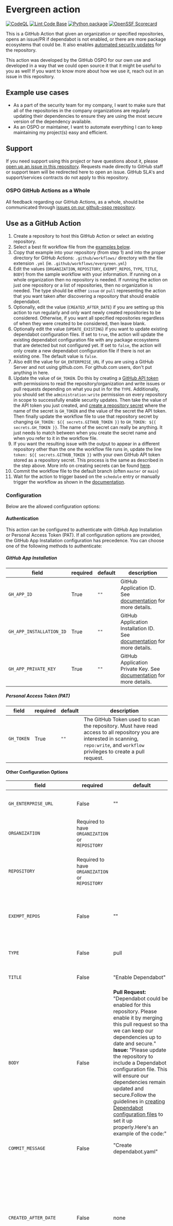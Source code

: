 # Evergreen action

[![CodeQL](https://github.com/github/evergreen/actions/workflows/github-code-scanning/codeql/badge.svg)](https://github.com/github/evergreen/actions/workflows/github-code-scanning/codeql)
[![Lint Code Base](https://github.com/github/evergreen/actions/workflows/super-linter.yaml/badge.svg)](https://github.com/github/evergreen/actions/workflows/super-linter.yaml)
[![Python package](https://github.com/github/evergreen/actions/workflows/python-ci.yml/badge.svg)](https://github.com/github/evergreen/actions/workflows/python-ci.yml)
[![OpenSSF Scorecard](https://api.scorecard.dev/projects/github.com/github/evergreen/badge)](https://scorecard.dev/viewer/?uri=github.com/github/evergreen)

This is a GitHub Action that given an organization or specified repositories, opens an issue/PR if dependabot is not enabled, or there are more package ecosystems that could be. It also enables [automated security updates](https://docs.github.com/en/code-security/dependabot/dependabot-security-updates/configuring-dependabot-security-updates#managing-dependabot-security-updates-for-your-repositories) for the repository.

This action was developed by the GitHub OSPO for our own use and developed in a way that we could open source it that it might be useful to you as well! If you want to know more about how we use it, reach out in an issue in this repository.

## Example use cases

- As a part of the security team for my company, I want to make sure that all of the repositories in the company organizations are regularly updating their dependencies to ensure they are using the most secure version of the dependency available.
- As an OSPO or maintainer, I want to automate everything I can to keep maintaining my project(s) easy and efficient.

## Support

If you need support using this project or have questions about it, please [open up an issue in this repository](https://github.com/github/evergreen/issues). Requests made directly to GitHub staff or support team will be redirected here to open an issue. GitHub SLA's and support/services contracts do not apply to this repository.

### OSPO GitHub Actions as a Whole

All feedback regarding our GitHub Actions, as a whole, should be communicated through [issues on our github-ospo repository](https://github.com/github/github-ospo/issues/new).

## Use as a GitHub Action

1. Create a repository to host this GitHub Action or select an existing repository.
1. Select a best fit workflow file from the [examples below](#example-workflows).
1. Copy that example into your repository (from step 1) and into the proper directory for GitHub Actions: `.github/workflows/` directory with the file extension `.yml` (ie. `.github/workflows/evergreen.yml`)
1. Edit the values (`ORGANIZATION`, `REPOSITORY`, `EXEMPT_REPOS`, `TYPE`, `TITLE`, `BODY`) from the sample workflow with your information. If running on a whole organization then no repository is needed. If running the action on just one repository or a list of repositories, then no organization is needed. The type should be either `issue` or `pull` representing the action that you want taken after discovering a repository that should enable dependabot.
1. Optionally, edit the value (`CREATED_AFTER_DATE`) if you are setting up this action to run regularly and only want newly created repositories to be considered. Otherwise, if you want all specified repositories regardless of when they were created to be considered, then leave blank.
1. Optionally edit the value (`UPDATE_EXISTING`) if you want to update existing dependabot configuration files. If set to `true`, the action will update the existing dependabot configuration file with any package ecosystems that are detected but not configured yet. If set to `false`, the action will only create a new dependabot configuration file if there is not an existing one. The default value is `false`.
1. Also edit the value for `GH_ENTERPRISE_URL` if you are using a GitHub Server and not using github.com. For github.com users, don't put anything in here.
1. Update the value of `GH_TOKEN`. Do this by creating a [GitHub API token](https://docs.github.com/en/authentication/keeping-your-account-and-data-secure/managing-your-personal-access-tokens#creating-a-personal-access-token-classic) with permissions to read the repository/organization and write issues or pull requests depending on what you put in for the `TYPE`. Additionally, you should set the `administration:write` permission on every repository in scope to successfully enable security updates. Then take the value of the API token you just created, and [create a repository secret](https://docs.github.com/en/actions/security-guides/encrypted-secrets) where the name of the secret is `GH_TOKEN` and the value of the secret the API token. Then finally update the workflow file to use that repository secret by changing `GH_TOKEN: ${{ secrets.GITHUB_TOKEN }}` to `GH_TOKEN: ${{ secrets.GH_TOKEN }}`. The name of the secret can really be anything. It just needs to match between when you create the secret name and when you refer to it in the workflow file.
1. If you want the resulting issue with the output to appear in a different repository other than the one the workflow file runs in, update the line `token: ${{ secrets.GITHUB_TOKEN }}` with your own GitHub API token stored as a repository secret. This process is the same as described in the step above. More info on creating secrets can be found [here](https://docs.github.com/en/actions/security-guides/encrypted-secrets).
1. Commit the workflow file to the default branch (often `master` or `main`)
1. Wait for the action to trigger based on the `schedule` entry or manually trigger the workflow as shown in the [documentation](https://docs.github.com/en/actions/using-workflows/manually-running-a-workflow).

### Configuration

Below are the allowed configuration options:

#### Authentication

This action can be configured to authenticate with GitHub App Installation or Personal Access Token (PAT). If all configuration options are provided, the GitHub App Installation configuration has precedence. You can choose one of the following methods to authenticate:

##### GitHub App Installation

| field                         | required | default | description |
|-------------------------------|----------|---------|-------------|
| `GH_APP_ID`                   | True     | `""`    | GitHub Application ID. See [documentation](https://docs.github.com/en/apps/creating-github-apps/authenticating-with-a-github-app/about-authentication-with-a-github-app) for more details. |
| `GH_APP_INSTALLATION_ID`      | True     | `""`    | GitHub Application Installation ID. See [documentation](https://docs.github.com/en/apps/creating-github-apps/authenticating-with-a-github-app/about-authentication-with-a-github-app) for more details. |
| `GH_APP_PRIVATE_KEY`          | True     | `""`    | GitHub Application Private Key. See [documentation](https://docs.github.com/en/apps/creating-github-apps/authenticating-with-a-github-app/about-authentication-with-a-github-app) for more details. |

##### Personal Access Token (PAT)

| field                         | required | default | description |
|-------------------------------|----------|---------|-------------|
| `GH_TOKEN`                    | True     | `""`    | The GitHub Token used to scan the repository. Must have read access to all repository you are interested in scanning, `repo:write`, and `workflow` privileges to create a pull request. |

#### Other Configuration Options

| field                 | required | default | description |
|-----------------------|----------|---------|-------------|
| `GH_ENTERPRISE_URL`   | False    |   ""    | The `GH_ENTERPRISE_URL` is used to connect to an enterprise server instance of GitHub. github.com users should not enter anything here. |
| `ORGANIZATION`        | Required to have `ORGANIZATION` or `REPOSITORY` |         | The name of the GitHub organization which you want this action to work from. ie. github.com/github would be `github` |
| `REPOSITORY`          | Required to have `ORGANIZATION` or `REPOSITORY` |         | The name of the repository and organization which you want this action to work from. ie. `github/evergreen` or a comma separated list of multiple repositories `github/evergreen,super-linter/super-linter` |
| `EXEMPT_REPOS`        | False    |   ""    |  These repositories will be exempt from this action considering them for dependabot enablement. ex: If my org is set to `github` then I might want to exempt a few of the repos but get the rest by setting `EXEMPT_REPOS` to `github/evergreen,github/contributors` |
| `TYPE`                | False    | pull    | Type refers to the type of action you want taken if this workflow determines that dependabot could be enabled. Valid values are `pull` or `issue`.|
| `TITLE`               | False    | "Enable Dependabot" | The title of the issue or pull request that will be created if dependabot could be enabled. |
| `BODY`                | False    | **Pull Request:** "Dependabot could be enabled for this repository. Please enable it by merging this pull request so that we can keep our dependencies up to date and secure." **Issue:** "Please update the repository to include a Dependabot configuration file. This will ensure our dependencies remain updated and secure.Follow the guidelines in [creating Dependabot configuration files](https://docs.github.com/en/code-security/dependabot/dependabot-version-updates/configuration-options-for-the-dependabot.yml-file) to set it up properly.Here's an example of the code:" | The body of the issue or pull request that will be created if dependabot could be enabled. |
| `COMMIT_MESSAGE`      | False    | "Create dependabot.yaml" | The commit message for the pull request that will be created if dependabot could be enabled. |
| `CREATED_AFTER_DATE`  | False    | none       | If a value is set, this action will only consider repositories created on or after this date for dependabot enablement. This is useful if you want to only consider newly created repositories. If I set up this action to run weekly and I only want to scan for repos created in the last week that need dependabot enabled, then I would set `CREATED_AFTER_DATE` to 7 days ago. That way only repositories created after 7 days ago will be considered for dependabot enablement. If not set or set to nothing, all repositories will be scanned and a duplicate issue/pull request may occur. Ex: 2023-12-31 for Dec. 31st 2023 |
| `UPDATE_EXISTING`     | False    | False   | If set to true, this action will update the existing dependabot configuration file with any package ecosystems that are detected but not configured yet. If set to false, the action will only create a new dependabot configuration file if there is not an existing one. |
| `PROJECT_ID`          | False    | ""     | If set, this will assign the issue or pull request to the project with the given ID. ( The project ID on GitHub can be located by navigating to the respective project and observing the URL's end.) **The `ORGANIZATION` variable is required** |
| `DRY_RUN`             | False    | False   | If set to true, this action will not create any issues or pull requests. It will only log the repositories that could have dependabot enabled. This is useful for testing. |
| `GROUP_DEPENDENCIES`             | False    | false   | If set to true, dependabot configuration will group dependencies updates based on [dependency type](https://docs.github.com/en/code-security/dependabot/dependabot-version-updates/configuration-options-for-the-dependabot.yml-file#groups) (production or development, where supported) |
| `FILTER_VISIBILITY`             | False    | "public,private,internal"   | Use this flag to filter repositories in scope by their visibility (`public`, `private`, `internal`). By default all repository are targeted. ex: to ignore public repositories set this value to `private,internal`.   |
| `BATCH_SIZE`             | False    | None   | Set this to define the maximum amount of eligible repositories for every run.  This is useful if you are targeting large organizations and you don't want to flood repositories with pull requests / issues. ex: if you want to target 20 repositories per time, set this to 20.    |
| `ENABLE_SECURITY_UPDATES`             | False    | true   | If set to true, Evergreen will enable [Dependabot security updates](https://docs.github.com/en/code-security/dependabot/dependabot-security-updates/configuring-dependabot-security-updates) on target repositories. Note that the GitHub token needs to have the `administration:write` permission on every repository in scope to successfully enable security updates.  |
| `EXEMPT_ECOSYSTEMS`             | False    | ""   | A list of [package ecosystems](https://docs.github.com/en/code-security/dependabot/dependabot-version-updates/configuration-options-for-the-dependabot.yml-file#package-ecosystem) to exempt from the generated dependabot configuration. To ignore ecosystems set this to one or more of `bundler`,`cargo`, `composer`, `pip`, `docker`, `npm`, `gomod`, `mix`, `nuget`, `github-actions` and `terraform`. ex: if you don't want Dependabot to update Dockerfiles and Github Actions you can set this to `docker,github-actions`.   |
| `REPO_SPECIFIC_EXEMPTIONS` | False    | ""   | A list of repositories that should be exempt from specific package ecosystems similar to EXEMPT_ECOSYSTEMS but those apply to all repositories. ex: `org1/repo1:docker,github-actions;org1/repo2:pip` would set exempt_ecosystems for `org1/repo1` to be `['docker', 'github-actions']`, and for `org1/repo2` it would be `['pip']`, while for every other repository evaluated, it would be set by the env variable `EXEMPT_ECOSYSTEMS`. NOTE: If you want specific exemptions to be added on top of the already specified global exemptions, you need to add the global exemptions to each repo specfic exemption. |

### Example workflows

#### Basic

```yaml
---
name: Weekly dependabot checks
on:
  workflow_dispatch:
  schedule:
    - cron: '3 2 * * 6'

permissions:
  contents: read

jobs:
  evergreen:
    name: evergreen
    runs-on: ubuntu-latest
    permissions:
      issues: write

    steps:
      - name: Run evergreen action
        uses: github/evergreen@v1
        env:
          GH_TOKEN: ${{ secrets.GITHUB_TOKEN }}
          ORGANIZATION: <YOUR_ORGANIZATION_GOES_HERE>
```

#### Advanced

```yaml
---
name: Weekly dependabot checks
on:
  workflow_dispatch:
  schedule:
    - cron: '3 2 * * 6'

permissions:
  contents: read

jobs:
  evergreen:
    name: evergreen
    runs-on: ubuntu-latest
    permissions:
      issues: write

    steps:
      - shell: bash
        run: |
          # Get the current date
          current_date=$(date +'%Y-%m-%d')

          # Calculate the previous month
          previous_date=$(date -d "$current_date -7 day" +'%Y-%m-%d')

          echo "$previous_date..$current_date"
          echo "one_week_ago=$previous_date" >> "$GITHUB_ENV"

      - name: Run evergreen action
        uses: github/evergreen@v1
        env:
          GH_TOKEN: ${{ secrets.GITHUB_TOKEN }}
          ORGANIZATION: <YOUR_ORGANIZATION_GOES_HERE>
          EXEMPT_REPOS: "org_name/repo_name_1, org_name/repo_name_2"
          TITLE: "Add dependabot configuration"
          BODY: "Please add this dependabot configuration so that we can keep the dependencies in this repo up to date and secure. for help, contact XXX"
          CREATED_AFTER_DATE: ${{ env.one_week_ago }}
          
```

## Local usage without Docker

1. Make sure you have at least Python3.11 installed
1. Copy `.env-example` to `.env`
1. Fill out the `.env` file with a _token_ from a user that has access to the organization to scan (listed below). Tokens should have at least write:org access for organization scanning and write:repository for repository scanning.
1. Fill out the `.env` file with the configuration parameters you want to use
1. `pip3 install -r requirements.txt`
1. Run `python3 ./evergreen.py`, which will output everything in the terminal

## License

[MIT](LICENSE)

## More OSPO Tools

Looking for more resources for your open source program office (OSPO)? Check out the [`github-ospo`](https://github.com/github/github-ospo) repo for a variety of tools designed to support your needs.
